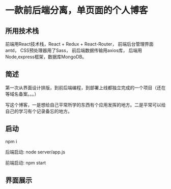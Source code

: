 一款前后端分离，单页面的个人博客
====
所用技术栈
------
前端用React技术栈，React + Redux + React-Router， 
前端后台管理界面antd， 
CSS预处理器用了Sass， 
前后端数据传输用axios库， 
后端用Node,express框架，数据库MongoDB。 

简述
------
第一次从界面设计排版，到前后端编程，到部署上线都独立完成的一个项目（还在等域名备案。。。）

写这个博客，一是想给自己平常所学的东西有个应用发挥的地方。二是平常可以给自己的学习有个记录备忘的地方。

启动
------
npm i

后端启动: node server/app.js

前端启动: npm start

界面展示
------
